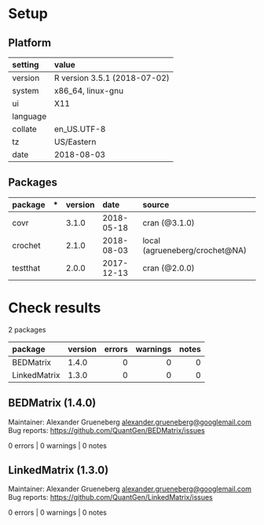 # Setup

## Platform

|setting  |value                        |
|:--------|:----------------------------|
|version  |R version 3.5.1 (2018-07-02) |
|system   |x86_64, linux-gnu            |
|ui       |X11                          |
|language |                             |
|collate  |en_US.UTF-8                  |
|tz       |US/Eastern                   |
|date     |2018-08-03                   |

## Packages

|package  |*  |version |date       |source                         |
|:--------|:--|:-------|:----------|:------------------------------|
|covr     |   |3.1.0   |2018-05-18 |cran (@3.1.0)                  |
|crochet  |   |2.1.0   |2018-08-03 |local (agrueneberg/crochet@NA) |
|testthat |   |2.0.0   |2017-12-13 |cran (@2.0.0)                  |

# Check results

2 packages

|package      |version | errors| warnings| notes|
|:------------|:-------|------:|--------:|-----:|
|BEDMatrix    |1.4.0   |      0|        0|     0|
|LinkedMatrix |1.3.0   |      0|        0|     0|

## BEDMatrix (1.4.0)
Maintainer: Alexander Grueneberg <alexander.grueneberg@googlemail.com>  
Bug reports: https://github.com/QuantGen/BEDMatrix/issues

0 errors | 0 warnings | 0 notes

## LinkedMatrix (1.3.0)
Maintainer: Alexander Grueneberg <alexander.grueneberg@googlemail.com>  
Bug reports: https://github.com/QuantGen/LinkedMatrix/issues

0 errors | 0 warnings | 0 notes

